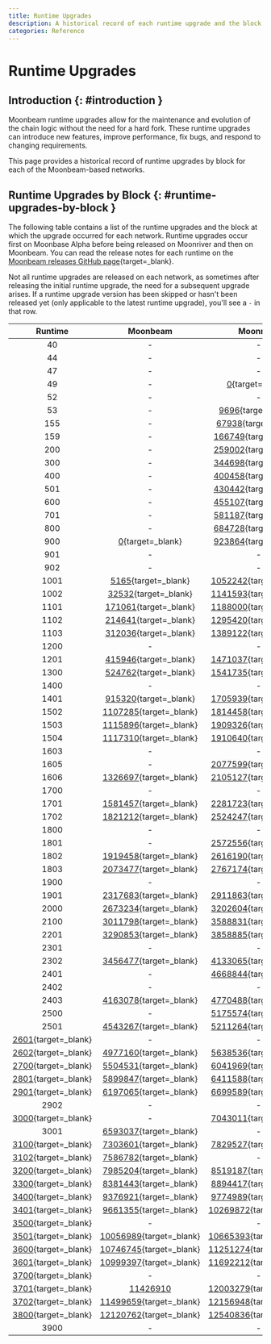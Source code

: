 ```yaml
---
title: Runtime Upgrades
description: A historical record of each runtime upgrade and the block at which the runtime was executed for Moonbeam, Moonriver, and the Moonbase Alpha TestNet.
categories: Reference
---
```


# Runtime Upgrades

## Introduction {: #introduction }

Moonbeam runtime upgrades allow for the maintenance and evolution of the chain logic without the need for a hard fork. These runtime upgrades can introduce new features, improve performance, fix bugs, and respond to changing requirements.

This page provides a historical record of runtime upgrades by block for each of the Moonbeam-based networks.

## Runtime Upgrades by Block {: #runtime-upgrades-by-block }

The following table contains a list of the runtime upgrades and the block at which the upgrade occurred for each network. Runtime upgrades occur first on Moonbase Alpha before being released on Moonriver and then on Moonbeam. You can read the release notes for each runtime on the [Moonbeam releases GitHub page](https://github.com/moonbeam-foundation/moonbeam/releases){target=\_blank}.

Not all runtime upgrades are released on each network, as sometimes after releasing the initial runtime upgrade, the need for a subsequent upgrade arises. If a runtime upgrade version has been skipped or hasn't been released yet (only applicable to the latest runtime upgrade), you'll see a `-` in that row.

|                                                                        Runtime                                                                         |                                Moonbeam                                |                                Moonriver                                |                             Moonbase Alpha                             |
| :----------------------------------------------------------------------------------------------------------------------------------------------------: | :--------------------------------------------------------------------: | :---------------------------------------------------------------------: | :--------------------------------------------------------------------: |
|                                                                           40                                                                           |                                   -                                    |                                    -                                    |        [0](https://moonbase.subscan.io/block/0){target=\_blank}        |
|                                                                           44                                                                           |                                   -                                    |                                    -                                    |   [142863](https://moonbase.subscan.io/block/142863){target=\_blank}   |
|                                                                           47                                                                           |                                   -                                    |                                    -                                    |   [209144](https://moonbase.subscan.io/block/209144){target=\_blank}   |
|                                                                           49                                                                           |                                   -                                    |        [0](https://moonriver.subscan.io/block/0){target=\_blank}        |                                   -                                    |
|                                                                           52                                                                           |                                   -                                    |                                    -                                    |   [238827](https://moonbase.subscan.io/block/238827){target=\_blank}   |
|                                                                           53                                                                           |                                   -                                    |     [9696](https://moonriver.subscan.io/block/9696){target=\_blank}     |                                   -                                    |
|                                                                          155                                                                           |                                   -                                    |    [67938](https://moonriver.subscan.io/block/67938){target=\_blank}    |   [278703](https://moonbase.subscan.io/block/278703){target=\_blank}   |
|                                                                          159                                                                           |                                   -                                    |   [166749](https://moonriver.subscan.io/block/166749){target=\_blank}   |   [383465](https://moonbase.subscan.io/block/383465){target=\_blank}   |
|                                                                          200                                                                           |                                   -                                    |   [259002](https://moonriver.subscan.io/block/259002){target=\_blank}   |   [457614](https://moonbase.subscan.io/block/457614){target=\_blank}   |
|                                                                          300                                                                           |                                   -                                    |   [344698](https://moonriver.subscan.io/block/344698){target=\_blank}   |   [485543](https://moonbase.subscan.io/block/485543){target=\_blank}   |
|                                                                          400                                                                           |                                   -                                    |   [400458](https://moonriver.subscan.io/block/400458){target=\_blank}   |   [610935](https://moonbase.subscan.io/block/610935){target=\_blank}   |
|                                                                          501                                                                           |                                   -                                    |   [430442](https://moonriver.subscan.io/block/430442){target=\_blank}   |   [653692](https://moonbase.subscan.io/block/653692){target=\_blank}   |
|                                                                          600                                                                           |                                   -                                    |   [455107](https://moonriver.subscan.io/block/455107){target=\_blank}   |   [675176](https://moonbase.subscan.io/block/675176){target=\_blank}   |
|                                                                          701                                                                           |                                   -                                    |   [581187](https://moonriver.subscan.io/block/581187){target=\_blank}   |   [797200](https://moonbase.subscan.io/block/797200){target=\_blank}   |
|                                                                          800                                                                           |                                   -                                    |   [684728](https://moonriver.subscan.io/block/684728){target=\_blank}   |   [915684](https://moonbase.subscan.io/block/915684){target=\_blank}   |
|                                                                          900                                                                           |        [0](https://moonbeam.subscan.io/block/0){target=\_blank}        |   [923864](https://moonriver.subscan.io/block/923864){target=\_blank}   |  [1075626](https://moonbase.subscan.io/block/1075626){target=\_blank}  |
|                                                                          901                                                                           |                                   -                                    |                                    -                                    |  [1130271](https://moonbase.subscan.io/block/1130271){target=\_blank}  |
|                                                                          902                                                                           |                                   -                                    |                                    -                                    |  [1175311](https://moonbase.subscan.io/block/1175311){target=\_blank}  |
|                                                                          1001                                                                          |     [5165](https://moonbeam.subscan.io/block/5165){target=\_blank}     |  [1052242](https://moonriver.subscan.io/block/1052242){target=\_blank}  |  [1285916](https://moonbase.subscan.io/block/1285916){target=\_blank}  |
|                                                                          1002                                                                          |    [32532](https://moonbeam.subscan.io/block/32532){target=\_blank}    |  [1141593](https://moonriver.subscan.io/block/1141593){target=\_blank}  |  [1396972](https://moonbase.subscan.io/block/1396972){target=\_blank}  |
|                                                                          1101                                                                          |   [171061](https://moonbeam.subscan.io/block/171061){target=\_blank}   |  [1188000](https://moonriver.subscan.io/block/1188000){target=\_blank}  |  [1426319](https://moonbase.subscan.io/block/1426319){target=\_blank}  |
|                                                                          1102                                                                          |   [214641](https://moonbeam.subscan.io/block/214641){target=\_blank}   |  [1295420](https://moonriver.subscan.io/block/1295420){target=\_blank}  |  [1517440](https://moonbase.subscan.io/block/1517440){target=\_blank}  |
|                                                                          1103                                                                          |   [312036](https://moonbeam.subscan.io/block/312036){target=\_blank}   |  [1389122](https://moonriver.subscan.io/block/1389122){target=\_blank}  |  [1591913](https://moonbase.subscan.io/block/1591913){target=\_blank}  |
|                                                                          1200                                                                          |                                   -                                    |                                    -                                    |  [1648994](https://moonbase.subscan.io/block/1648994){target=\_blank}  |
|                                                                          1201                                                                          |   [415946](https://moonbeam.subscan.io/block/415946){target=\_blank}   |  [1471037](https://moonriver.subscan.io/block/1471037){target=\_blank}  |  [1679619](https://moonbase.subscan.io/block/1679619){target=\_blank}  |
|                                                                          1300                                                                          |   [524762](https://moonbeam.subscan.io/block/524762){target=\_blank}   |  [1541735](https://moonriver.subscan.io/block/1541735){target=\_blank}  |  [1761128](https://moonbase.subscan.io/block/1761128){target=\_blank}  |
|                                                                          1400                                                                          |                                   -                                    |                                    -                                    |  [1962557](https://moonbase.subscan.io/block/1962557){target=\_blank}  |
|                                                                          1401                                                                          |   [915320](https://moonbeam.subscan.io/block/915320){target=\_blank}   |  [1705939](https://moonriver.subscan.io/block/1705939){target=\_blank}  |  [1967358](https://moonbase.subscan.io/block/1967358){target=\_blank}  |
|                                                                          1502                                                                          |  [1107285](https://moonbeam.subscan.io/block/1107285){target=\_blank}  |  [1814458](https://moonriver.subscan.io/block/1814458){target=\_blank}  |  [2112058](https://moonbase.subscan.io/block/2112058){target=\_blank}  |
|                                                                          1503                                                                          |  [1115896](https://moonbeam.subscan.io/block/1115896){target=\_blank}  |  [1909326](https://moonriver.subscan.io/block/1909326){target=\_blank}  |  [2220736](https://moonbase.subscan.io/block/2220736){target=\_blank}  |
|                                                                          1504                                                                          |  [1117310](https://moonbeam.subscan.io/block/1117310){target=\_blank}  |  [1910640](https://moonriver.subscan.io/block/1910640){target=\_blank}  |  [2221773](https://moonbase.subscan.io/block/2221773){target=\_blank}  |
|                                                                          1603                                                                          |                                   -                                    |                                    -                                    |  [2285347](https://moonbase.subscan.io/block/2285347){target=\_blank}  |
|                                                                          1605                                                                          |                                   -                                    |  [2077599](https://moonriver.subscan.io/block/2077599){target=\_blank}  |  [2318567](https://moonbase.subscan.io/block/2318567){target=\_blank}  |
|                                                                          1606                                                                          |  [1326697](https://moonbeam.subscan.io/block/1326697){target=\_blank}  |  [2105127](https://moonriver.subscan.io/block/2105127){target=\_blank}  |  [2379759](https://moonbase.subscan.io/block/2379759){target=\_blank}  |
|                                                                          1700                                                                          |                                   -                                    |                                    -                                    |  [2529736](https://moonbase.subscan.io/block/2529736){target=\_blank}  |
|                                                                          1701                                                                          |  [1581457](https://moonbeam.subscan.io/block/1581457){target=\_blank}  |  [2281723](https://moonriver.subscan.io/block/2281723){target=\_blank}  |  [2534200](https://moonbase.subscan.io/block/2534200){target=\_blank}  |
|                                                                          1702                                                                          |  [1821212](https://moonbeam.subscan.io/block/1821212){target=\_blank}  |  [2524247](https://moonriver.subscan.io/block/2524247){target=\_blank}  |                                   -                                    |
|                                                                          1800                                                                          |                                   -                                    |                                    -                                    |  [2748786](https://moonbase.subscan.io/block/2748786){target=\_blank}  |
|                                                                          1801                                                                          |                                   -                                    |  [2572556](https://moonriver.subscan.io/block/2572556){target=\_blank}  |  [2830542](https://moonbase.subscan.io/block/2830542){target=\_blank}  |
|                                                                          1802                                                                          |  [1919458](https://moonbeam.subscan.io/block/1919458){target=\_blank}  |  [2616190](https://moonriver.subscan.io/block/2616190){target=\_blank}  |  [2879403](https://moonbase.subscan.io/block/2879403){target=\_blank}  |
|                                                                          1803                                                                          |  [2073477](https://moonbeam.subscan.io/block/2073477){target=\_blank}  |  [2767174](https://moonriver.subscan.io/block/2767174){target=\_blank}  |  [3004714](https://moonbase.subscan.io/block/3004714){target=\_blank}  |
|                                                                          1900                                                                          |                                   -                                    |                                    -                                    |  [3069635](https://moonbase.subscan.io/block/3069635){target=\_blank}  |
|                                                                          1901                                                                          |  [2317683](https://moonbeam.subscan.io/block/2317683){target=\_blank}  |  [2911863](https://moonriver.subscan.io/block/2911863){target=\_blank}  |  [3073562](https://moonbase.subscan.io/block/3073562){target=\_blank}  |
|                                                                          2000                                                                          |  [2673234](https://moonbeam.subscan.io/block/2673234){target=\_blank}  |  [3202604](https://moonriver.subscan.io/block/3202604){target=\_blank}  |  [3310369](https://moonbase.subscan.io/block/3310369){target=\_blank}  |
|                                                                          2100                                                                          |  [3011798](https://moonbeam.subscan.io/block/3011798){target=\_blank}  |  [3588831](https://moonriver.subscan.io/block/3588831){target=\_blank}  |  [3609708](https://moonbase.subscan.io/block/3609708){target=\_blank}  |
|                                                                          2201                                                                          |  [3290853](https://moonbeam.subscan.io/block/3290853){target=\_blank}  |  [3858885](https://moonriver.subscan.io/block/3858885){target=\_blank}  |  [3842850](https://moonbase.subscan.io/block/3842850){target=\_blank}  |
|                                                                          2301                                                                          |                                   -                                    |                                    -                                    |  [4172407](https://moonbase.subscan.io/block/4172407){target=\_blank}  |
|                                                                          2302                                                                          |  [3456477](https://moonbeam.subscan.io/block/3456477){target=\_blank}  |  [4133065](https://moonriver.subscan.io/block/4133065){target=\_blank}  |  [4193323](https://moonbase.subscan.io/block/4193323){target=\_blank}  |
|                                                                          2401                                                                          |                                   -                                    |  [4668844](https://moonriver.subscan.io/block/4668844){target=\_blank}  |  [4591616](https://moonbase.subscan.io/block/4591616){target=\_blank}  |
|                                                                          2402                                                                          |                                   -                                    |                                    -                                    |  [4772817](https://moonbase.subscan.io/block/4772817){target=\_blank}  |
|                                                                          2403                                                                          |  [4163078](https://moonbeam.subscan.io/block/4163078){target=\_blank}  |  [4770488](https://moonriver.subscan.io/block/4770488){target=\_blank}  |  [4804425](https://moonbase.subscan.io/block/4804425){target=\_blank}  |
|                                                                          2500                                                                          |                                   -                                    |  [5175574](https://moonriver.subscan.io/block/5175574){target=\_blank}  |  [5053547](https://moonbase.subscan.io/block/5053547){target=\_blank}  |
|                                                                          2501                                                                          |  [4543267](https://moonbeam.subscan.io/block/4543267){target=\_blank}  |  [5211264](https://moonriver.subscan.io/block/5211264){target=\_blank}  |  [5194594](https://moonbase.subscan.io/block/5194594){target=\_blank}  |
|                                [2601](https://forum.moonbeam.network/t/runtime-rt2600-schedule/1372/5){target=\_blank}                                 |                                   -                                    |                                    -                                    |  [5474345](https://moonbase.subscan.io/block/5474345){target=\_blank}  |
|                                [2602](https://forum.moonbeam.network/t/runtime-rt2600-schedule/1372/13){target=\_blank}                                |  [4977160](https://moonbeam.subscan.io/block/4977160){target=\_blank}  |  [5638536](https://moonriver.subscan.io/block/5638536){target=\_blank}  |  [5576588](https://moonbase.subscan.io/block/5576588){target=\_blank}  |
|                                [2700](https://forum.moonbeam.network/t/runtime-rt2700-schedule/1441/3){target=\_blank}                                 |  [5504531](https://moonbeam.subscan.io/block/5504531){target=\_blank}  |  [6041969](https://moonriver.subscan.io/block/6041969){target=\_blank}  |  [5860584](https://moonbase.subscan.io/block/5860584){target=\_blank}  |
|                                [2801](https://forum.moonbeam.network/t/runtime-rt2801-schedule/1616/4){target=\_blank}                                 |  [5899847](https://moonbeam.subscan.io/block/5899847){target=\_blank}  |  [6411588](https://moonriver.subscan.io/block/6411588){target=\_blank}  |  [6209638](https://moonbase.subscan.io/block/6209638){target=\_blank}  |
|                                [2901](https://forum.moonbeam.network/t/runtime-rt2901-schedule/1695/3){target=\_blank}                                 |  [6197065](https://moonbeam.subscan.io/block/6197065){target=\_blank}  |  [6699589](https://moonriver.subscan.io/block/6699589){target=\_blank}  |  [6710531](https://moonbase.subscan.io/block/6710531){target=\_blank}  |
|                                                                          2902                                                                          |                                   -                                    |                                    -                                    |  [6732678](https://moonbase.subscan.io/block/6732678){target=\_blank}  |
|                                [3000](https://forum.moonbeam.network/t/runtime-rt3000-schedule/1752/2){target=\_blank}                                 |                                   -                                    |  [7043011](https://moonriver.subscan.io/block/7043011){target=\_blank}  |  [7299818](https://moonbase.subscan.io/block/7299818){target=\_blank}  |
|                                                                          3001                                                                          |  [6593037](https://moonbeam.subscan.io/block/6593037){target=\_blank}  |                                    -                                    |                                   -                                    |
|                                 [3100](https://forum.moonbeam.network/t/runtime-rt3100-schedule/1801){target=\_blank}                                  |  [7303601](https://moonbeam.subscan.io/block/7303601){target=\_blank}  |  [7829527](https://moonriver.subscan.io/block/7829527){target=\_blank}  |  [8034666](https://moonbase.subscan.io/block/8034666){target=\_blank}  |
|                                [3102](https://forum.moonbeam.network/t/runtime-rt3100-schedule/1801/10){target=\_blank}                                |  [7586782](https://moonbeam.subscan.io/block/7586782){target=\_blank}  |                                    -                                    |                                   -                                    |
|                                 [3200](https://forum.moonbeam.network/t/runtime-rt3200-schedule/1881){target=\_blank}                                  |  [7985204](https://moonbeam.subscan.io/block/7985204){target=\_blank}  |  [8519187](https://moonriver.subscan.io/block/8519187){target=\_blank}  |  [8722328](https://moonbase.subscan.io/block/8722328){target=\_blank}  |
|                                 [3300](https://forum.moonbeam.network/t/runtime-rt3300-schedule/1897){target=\_blank}                                  |  [8381443](https://moonbeam.subscan.io/block/8381443){target=\_blank}  |  [8894417](https://moonriver.subscan.io/block/8894417){target=\_blank}  |  [9062316](https://moonbase.subscan.io/block/9062316){target=\_blank}  |
|                                 [3400](https://forum.moonbeam.network/t/runtime-rt3400-schedule/1954){target=\_blank}                                  |  [9376921](https://moonbeam.subscan.io/block/9376921){target=\_blank}  |  [9774989](https://moonriver.subscan.io/block/9774989){target=\_blank}  |  [9830392](https://moonbase.subscan.io/block/9830392){target=\_blank}  |
|                                [3401](https://forum.moonbeam.network/t/runtime-rt3400-schedule/1954/6){target=\_blank}                                 |  [9661355](https://moonbeam.subscan.io/block/9661355){target=\_blank}  | [10269872](https://moonriver.subscan.io/block/10269872){target=\_blank} | [10422450](https://moonbase.subscan.io/block/10422450){target=\_blank} |
|                                 [3500](https://forum.moonbeam.network/t/runtime-rt3501-schedule/2010){target=\_blank}                                  |                                   -                                    |                                    -                                    | [10750816](https://moonbase.subscan.io/block/10750816){target=\_blank} |
|                                 [3501](https://forum.moonbeam.network/t/runtime-rt3501-schedule/2010){target=\_blank}                                  | [10056989](https://moonbeam.subscan.io/block/10056989){target=\_blank} | [10665393](https://moonriver.subscan.io/block/10665393){target=\_blank} | [10833906](https://moonbase.subscan.io/block/10833906){target=\_blank} |
|                                 [3600](https://forum.moonbeam.network/t/runtime-rt3600-schedule/2071){target=\_blank}                                  | [10746745](https://moonbeam.subscan.io/block/10746745){target=\_blank} | [11251274](https://moonriver.subscan.io/block/11251274){target=\_blank} | [11452321](https://moonbase.subscan.io/block/11452321){target=\_blank} |
|  [3601](https://forum.moonbeam.network/t/proposals-mr77-mb110-whitelisted-authorize-upgrade-to-rt3601-on-moonriver-and-moonbeam/2139){target=\_blank}  | [10999397](https://moonbeam.subscan.io/block/10999397){target=\_blank} | [11692212](https://moonriver.subscan.io/block/11692212){target=\_blank} |                                   -                                    |
|                                 [3700](https://forum.moonbeam.network/t/runtime-rt3700-schedule/2129){target=\_blank}                                  |                                   -                                    |                                    -                                    | [12152458](https://moonbase.subscan.io/block/12152458){target=\_blank} |
|                                 [3701](https://forum.moonbeam.network/t/runtime-rt3700-schedule/2129){target=\_blank}                                  |         [11426910](https://moonbeam.subscan.io/block/11426910)         | [12003279](https://moonriver.subscan.io/block/12003279){target=\_blank} | [12242104](https://moonbase.subscan.io/block/12242104){target=\_blank} |
| [3702](https://forum.moonbeam.network/t/proposals-mr81-mb118-authorize-upgrade-to-rt3702-on-moonriver-and-moonbeam-via-whitelist/2173){target=\_blank} | [11499659](https://moonbeam.subscan.io/block/11499659){target=\_blank} | [12156948](https://moonriver.subscan.io/block/12156948){target=\_blank} | [12683255](https://moonbase.subscan.io/block/12683255){target=\_blank} |
|                                 [3800](https://forum.moonbeam.network/t/runtime-rt3800-schedule/2188){target=\_blank}                                  | [12120762](https://moonbeam.subscan.io/block/12120762){target=\_blank} | [12540836](https://moonriver.subscan.io/block/12540836){target=\_blank} | [12853655](https://moonbase.subscan.io/block/12853655){target=\_blank} |
|                                                                          3900                                                                          |                                   -                                    |                                    -                                    | [13744972](https://moonbase.subscan.io/block/13744972){target=\_blank} |
